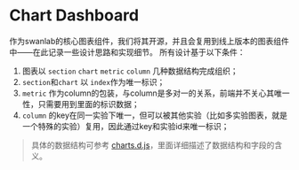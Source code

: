 # Chart Dashboard

作为swanlab的核心图表组件，我们将其开源，并且会复用到线上版本的图表组件中——在此记录一些设计思路和实现细节。
所有设计基于以下条件：

1. 图表以 `section` `chart` `metric` `column` 几种数据结构完成组织；
2. `section`和`chart` 以 `index`作为唯一标识；
3. `metric` 作为column的包装，与column是多对一的关系，前端并不关心其唯一性，只需要用到里面的标识数据；
4. `column` 的key在同一实验下唯一，但可以被其他实验（比如多实验图表，就是一个特殊的实验）复用，因此通过key和实验id来唯一标识；

> 具体的数据结构可参考 [charts.d.js](./charts.d.js)，里面详细描述了数据结构和字段的含义。
